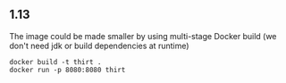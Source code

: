## 1.13

The image could be made smaller by using multi-stage Docker build (we don't need jdk or build dependencies at runtime)

```
docker build -t thirt .
docker run -p 8080:8080 thirt
```
